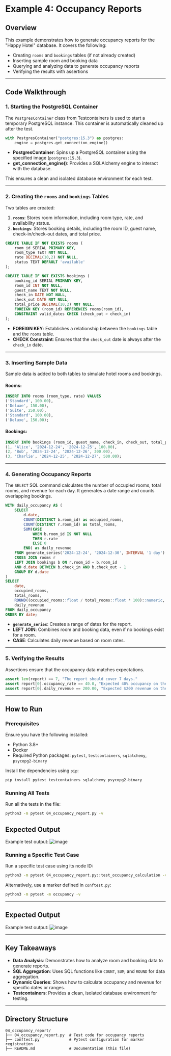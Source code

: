 # Example 4: Occupancy Reports

## Overview
This example demonstrates how to generate occupancy reports for the "Happy Hotel" database. It covers the following:
- Creating `rooms` and `bookings` tables (if not already created)
- Inserting sample room and booking data
- Querying and analyzing data to generate occupancy reports
- Verifying the results with assertions

---

## Code Walkthrough

### 1. Starting the PostgreSQL Container
The `PostgresContainer` class from Testcontainers is used to start a temporary PostgreSQL instance. This container is automatically cleaned up after the test.

```python
with PostgresContainer("postgres:15.3") as postgres:
    engine = postgres.get_connection_engine()
```

- **PostgresContainer**: Spins up a PostgreSQL container using the specified image (`postgres:15.3`).
- **get_connection_engine()**: Provides a SQLAlchemy engine to interact with the database.

This ensures a clean and isolated database environment for each test.

---

### 2. Creating the `rooms` and `bookings` Tables
Two tables are created:
1. **`rooms`**: Stores room information, including room type, rate, and availability status.
2. **`bookings`**: Stores booking details, including the room ID, guest name, check-in/check-out dates, and total price.

```sql
CREATE TABLE IF NOT EXISTS rooms (
    room_id SERIAL PRIMARY KEY,
    room_type TEXT NOT NULL,
    rate DECIMAL(10,2) NOT NULL,
    status TEXT DEFAULT 'available'
);

CREATE TABLE IF NOT EXISTS bookings (
    booking_id SERIAL PRIMARY KEY,
    room_id INT NOT NULL,
    guest_name TEXT NOT NULL,
    check_in DATE NOT NULL,
    check_out DATE NOT NULL,
    total_price DECIMAL(10,2) NOT NULL,
    FOREIGN KEY (room_id) REFERENCES rooms(room_id),
    CONSTRAINT valid_dates CHECK (check_out > check_in)
);
```

- **FOREIGN KEY**: Establishes a relationship between the `bookings` table and the `rooms` table.
- **CHECK Constraint**: Ensures that the `check_out` date is always after the `check_in` date.

---

### 3. Inserting Sample Data
Sample data is added to both tables to simulate hotel rooms and bookings.

#### Rooms:
```sql
INSERT INTO rooms (room_type, rate) VALUES
('Standard', 100.00),
('Deluxe', 150.00),
('Suite', 250.00),
('Standard', 100.00),
('Deluxe', 150.00);
```

#### Bookings:
```sql
INSERT INTO bookings (room_id, guest_name, check_in, check_out, total_price) VALUES
(1, 'Alice', '2024-12-24', '2024-12-25', 100.00),
(2, 'Bob', '2024-12-24', '2024-12-26', 300.00),
(3, 'Charlie', '2024-12-25', '2024-12-27', 500.00);
```

---

### 4. Generating Occupancy Reports
The `SELECT` SQL command calculates the number of occupied rooms, total rooms, and revenue for each day. It generates a date range and counts overlapping bookings.

```sql
WITH daily_occupancy AS (
    SELECT 
        d.date,
        COUNT(DISTINCT b.room_id) as occupied_rooms,
        COUNT(DISTINCT r.room_id) as total_rooms,
        SUM(CASE 
            WHEN b.room_id IS NOT NULL 
            THEN r.rate 
            ELSE 0 
        END) as daily_revenue
    FROM generate_series('2024-12-24', '2024-12-30', INTERVAL '1 day') as d(date)
    CROSS JOIN rooms r
    LEFT JOIN bookings b ON r.room_id = b.room_id
    AND d.date BETWEEN b.check_in AND b.check_out - 1
    GROUP BY d.date
)
SELECT 
    date,
    occupied_rooms,
    total_rooms,
    ROUND((occupied_rooms::float / total_rooms::float * 100)::numeric, 2) as occupancy_rate,
    daily_revenue
FROM daily_occupancy
ORDER BY date;
```

- **`generate_series`**: Creates a range of dates for the report.
- **LEFT JOIN**: Combines room and booking data, even if no bookings exist for a room.
- **CASE**: Calculates daily revenue based on room rates.

---

### 5. Verifying the Results
Assertions ensure that the occupancy data matches expectations.

```python
assert len(report) == 7, "The report should cover 7 days."
assert report[0].occupancy_rate == 40.0, "Expected 40% occupancy on the first day."
assert report[0].daily_revenue == 200.00, "Expected $200 revenue on the first day."
```

---

## How to Run

### Prerequisites
Ensure you have the following installed:
- Python 3.8+
- Docker
- Required Python packages: `pytest`, `testcontainers`, `sqlalchemy`, `psycopg2-binary`

Install the dependencies using `pip`:
```bash
pip install pytest testcontainers sqlalchemy psycopg2-binary
```

### Running All Tests
Run all the tests in the file:
```bash
python3 -m pytest 04_occupancy_report.py -v
```
## Expected Output
Example test output:
![image](https://github.com/user-attachments/assets/df45365b-5554-48f9-a2f1-ea090978ad48)

### Running a Specific Test Case
Run a specific test case using its node ID:
```bash
python3 -m pytest 04_occupancy_report.py::test_occupancy_calculation -v
```

Alternatively, use a marker defined in `conftest.py`:
```bash
python3 -m pytest -m occupancy -v
```

---

## Expected Output
Example test output:
![image](https://github.com/user-attachments/assets/d4bf41fd-0be4-4caa-910b-9d8367b77024)


---

## Key Takeaways
- **Data Analysis**: Demonstrates how to analyze room and booking data to generate reports.
- **SQL Aggregation**: Uses SQL functions like `COUNT`, `SUM`, and `ROUND` for data aggregation.
- **Dynamic Queries**: Shows how to calculate occupancy and revenue for specific dates or ranges.
- **Testcontainers**: Provides a clean, isolated database environment for testing.

---

## Directory Structure
```
04_occupancy_report/
├── 04_occupancy_report.py  # Test code for occupancy reports
├── conftest.py             # Pytest configuration for marker registration
├── README.md               # Documentation (this file)
```
